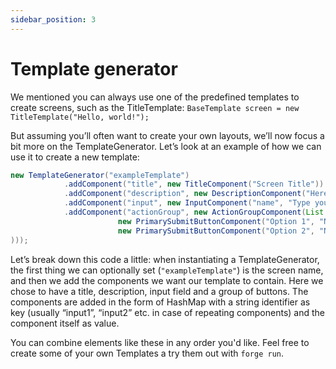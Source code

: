```yaml
---
sidebar_position: 3
---
```


# Template generator

We mentioned you can always use one of the predefined templates to create screens, such as the TitleTemplate:
```BaseTemplate screen = new TitleTemplate("Hello, world!");```

But assuming you’ll often want to create your own layouts, we’ll now focus a bit more on the TemplateGenerator. Let’s look at an example of how we can use it to create a new template:

```java title="rule_engine/src/main/java/agents/Mindy.java"
new TemplateGenerator("exampleTemplate")
            .addComponent("title", new TitleComponent("Screen Title"))
            .addComponent("description", new DescriptionComponent("Here is where we put the description."))
            .addComponent("input", new InputComponent("name", "Type your name…", true))
            .addComponent("actionGroup", new ActionGroupComponent(List.of(
                        new PrimarySubmitButtonComponent("Option 1", "NextScreen1"),
                        new PrimarySubmitButtonComponent("Option 2", "NextScreen2")
)));
```

Let’s break down this code a little: when instantiating a TemplateGenerator, the first thing we can optionally set (```"exampleTemplate"```) 
is the screen name, and then we add the components we want our template to contain. Here we chose to have a title, description,
input field and a group of buttons. The components are added in the form of HashMap with a string identifier as key (usually “input1”, 
“input2” etc. in case of repeating components) and the component itself as value.

You can combine elements like these in any order you'd like. Feel free to create some of your own Templates a try them out with `forge run`.